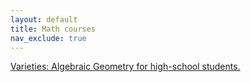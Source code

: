```yaml
---
layout: default
title: Math courses
nav_exclude: true
---
```


<style>
table{
    border-collapse: collapse;
    border-spacing: 0;
}

table.wide {
  width: 100%;
  max-width: 100%;
}

table.inner-borders {
  border-collapse: collapse;
  border-style: hidden;
  td {
    border: 1px solid #5e5e5e;
  }
}
</style>



<a href="https://www.solidangl.es/post/varieties-the-spice-of-life">Varieties: Algebraic Geometry for high-school students.</a>



